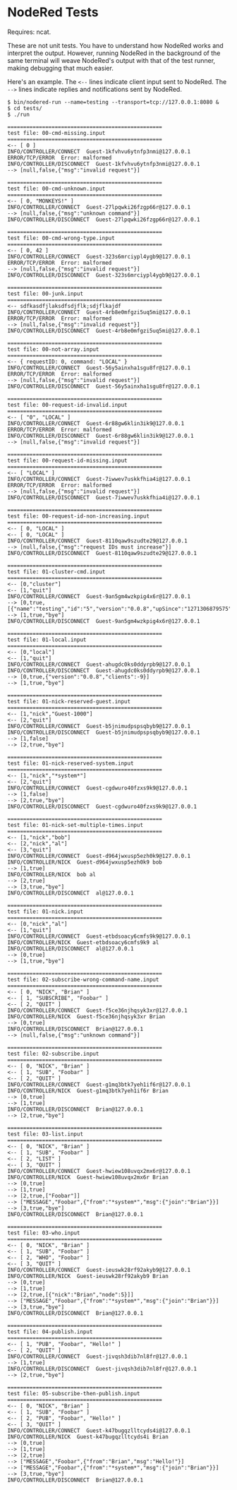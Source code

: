 # NodeRed Tests

Requires: ncat.

These are not unit tests.  You have to understand how NodeRed
works and interpret the output.  However, running NodeRed in
the background of the same terminal will weave NodeRed's output
with that of the test runner, making debugging that much easier.

Here's an example.  The `<--` lines indicate client input sent
to NodeRed.  The `-->` lines indicate replies and notifications
sent by NodeRed.

    $ bin/nodered-run --name=testing --transport=tcp://127.0.0.1:8080 &
    $ cd tests/
    $ ./run

    =================================================
    test file: 00-cmd-missing.input
    =================================================
    <-- [ 0 ]
    INFO/CONTROLLER/CONNECT  Guest-1kfvhvu6ytnfp3nmi@127.0.0.1
    ERROR/TCP/ERROR  Error: malformed
    INFO/CONTROLLER/DISCONNECT  Guest-1kfvhvu6ytnfp3nmi@127.0.0.1
    --> [null,false,{"msg":"invalid request"}]

    =================================================
    test file: 00-cmd-unknown.input
    =================================================
    <-- [ 0, "MONKEYS!" ]
    INFO/CONTROLLER/CONNECT  Guest-27lpqwki26fzgp66r@127.0.0.1
    --> [null,false,{"msg":"unknown command"}]
    INFO/CONTROLLER/DISCONNECT  Guest-27lpqwki26fzgp66r@127.0.0.1

    =================================================
    test file: 00-cmd-wrong-type.input
    =================================================
    <-- [ 0, 42 ]
    INFO/CONTROLLER/CONNECT  Guest-323s6mrciypl4ygb9@127.0.0.1
    ERROR/TCP/ERROR  Error: malformed
    --> [null,false,{"msg":"invalid request"}]
    INFO/CONTROLLER/DISCONNECT  Guest-323s6mrciypl4ygb9@127.0.0.1

    =================================================
    test file: 00-junk.input
    =================================================
    <-- sdfkasdfjlaksdfsdjflk;sdjflkajdf
    INFO/CONTROLLER/CONNECT  Guest-4rb8e0mfgzi5uq5mi@127.0.0.1
    ERROR/TCP/ERROR  Error: malformed
    --> [null,false,{"msg":"invalid request"}]
    INFO/CONTROLLER/DISCONNECT  Guest-4rb8e0mfgzi5uq5mi@127.0.0.1

    =================================================
    test file: 00-not-array.input
    =================================================
    <-- { requestID: 0, command: "LOCAL" }
    INFO/CONTROLLER/CONNECT  Guest-56y5ainxha1sgu8fr@127.0.0.1
    ERROR/TCP/ERROR  Error: malformed
    --> [null,false,{"msg":"invalid request"}]
    INFO/CONTROLLER/DISCONNECT  Guest-56y5ainxha1sgu8fr@127.0.0.1

    =================================================
    test file: 00-request-id-invalid.input
    =================================================
    <-- [ "0", "LOCAL" ]
    INFO/CONTROLLER/CONNECT  Guest-6r88gw6klin3ik9@127.0.0.1
    ERROR/TCP/ERROR  Error: malformed
    INFO/CONTROLLER/DISCONNECT  Guest-6r88gw6klin3ik9@127.0.0.1
    --> [null,false,{"msg":"invalid request"}]

    =================================================
    test file: 00-request-id-missing.input
    =================================================
    <-- [ "LOCAL" ]
    INFO/CONTROLLER/CONNECT  Guest-7iwwev7uskkfhia4i@127.0.0.1
    ERROR/TCP/ERROR  Error: malformed
    --> [null,false,{"msg":"invalid request"}]
    INFO/CONTROLLER/DISCONNECT  Guest-7iwwev7uskkfhia4i@127.0.0.1

    =================================================
    test file: 00-request-id-non-increasing.input
    =================================================
    <-- [ 0, "LOCAL" ]
    <-- [ 0, "LOCAL" ]
    INFO/CONTROLLER/CONNECT  Guest-8110qaw9szudte29@127.0.0.1
    --> [null,false,{"msg":"request IDs must increase"}]
    INFO/CONTROLLER/DISCONNECT  Guest-8110qaw9szudte29@127.0.0.1

    =================================================
    test file: 01-cluster-cmd.input
    =================================================
    <-- [0,"cluster"]
    <-- [1,"quit"]
    INFO/CONTROLLER/CONNECT  Guest-9an5gm4wzkpig4x6r@127.0.0.1
    --> [0,true,[{"name":"testing","id":"5","version":"0.0.8","upSince":"1271306879575","clientCount":"1","tcp":"127.0.0.1:8080"}]]
    --> [1,true,"bye"]
    INFO/CONTROLLER/DISCONNECT  Guest-9an5gm4wzkpig4x6r@127.0.0.1

    =================================================
    test file: 01-local.input
    =================================================
    <-- [0,"local"]
    <-- [1,"quit"]
    INFO/CONTROLLER/CONNECT  Guest-ahugdc0ks0ddyrpb9@127.0.0.1
    INFO/CONTROLLER/DISCONNECT  Guest-ahugdc0ks0ddyrpb9@127.0.0.1
    --> [0,true,{"version":"0.0.8","clients":-9}]
    --> [1,true,"bye"]

    =================================================
    test file: 01-nick-reserved-guest.input
    =================================================
    <-- [1,"nick","Guest-1000"]
    <-- [2,"quit"]
    INFO/CONTROLLER/CONNECT  Guest-b5jnimudpspsqbyb9@127.0.0.1
    INFO/CONTROLLER/DISCONNECT  Guest-b5jnimudpspsqbyb9@127.0.0.1
    --> [1,false]
    --> [2,true,"bye"]

    =================================================
    test file: 01-nick-reserved-system.input
    =================================================
    <-- [1,"nick","*system*"]
    <-- [2,"quit"]
    INFO/CONTROLLER/CONNECT  Guest-cgdwuro40fzxs9k9@127.0.0.1
    --> [1,false]
    --> [2,true,"bye"]
    INFO/CONTROLLER/DISCONNECT  Guest-cgdwuro40fzxs9k9@127.0.0.1

    =================================================
    test file: 01-nick-set-multiple-times.input
    =================================================
    <-- [1,"nick","bob"]
    <-- [2,"nick","al"]
    <-- [3,"quit"]
    INFO/CONTROLLER/CONNECT  Guest-d964jwxusp5ezh0k9@127.0.0.1
    INFO/CONTROLLER/NICK  Guest-d964jwxusp5ezh0k9 bob
    --> [1,true]
    INFO/CONTROLLER/NICK  bob al
    --> [2,true]
    --> [3,true,"bye"]
    INFO/CONTROLLER/DISCONNECT  al@127.0.0.1

    =================================================
    test file: 01-nick.input
    =================================================
    <-- [0,"nick","al"]
    <-- [1,"quit"]
    INFO/CONTROLLER/CONNECT  Guest-etbdsoacy6cmfs9k9@127.0.0.1
    INFO/CONTROLLER/NICK  Guest-etbdsoacy6cmfs9k9 al
    INFO/CONTROLLER/DISCONNECT  al@127.0.0.1
    --> [0,true]
    --> [1,true,"bye"]

    =================================================
    test file: 02-subscribe-wrong-command-name.input
    =================================================
    <-- [ 0, "NICK", "Brian" ]
    <-- [ 1, "SUBSCRIBE", "Foobar" ]
    <-- [ 2, "QUIT" ]
    INFO/CONTROLLER/CONNECT  Guest-f5ce36njhqsyk3xr@127.0.0.1
    INFO/CONTROLLER/NICK  Guest-f5ce36njhqsyk3xr Brian
    --> [0,true]
    INFO/CONTROLLER/DISCONNECT  Brian@127.0.0.1
    --> [null,false,{"msg":"unknown command"}]

    =================================================
    test file: 02-subscribe.input
    =================================================
    <-- [ 0, "NICK", "Brian" ]
    <-- [ 1, "SUB", "Foobar" ]
    <-- [ 2, "QUIT" ]
    INFO/CONTROLLER/CONNECT  Guest-g1mq3btk7yeh1if6r@127.0.0.1
    INFO/CONTROLLER/NICK  Guest-g1mq3btk7yeh1if6r Brian
    --> [0,true]
    --> [1,true]
    INFO/CONTROLLER/DISCONNECT  Brian@127.0.0.1
    --> [2,true,"bye"]

    =================================================
    test file: 03-list.input
    =================================================
    <-- [ 0, "NICK", "Brian" ]
    <-- [ 1, "SUB", "Foobar" ]
    <-- [ 2, "LIST" ]
    <-- [ 3, "QUIT" ]
    INFO/CONTROLLER/CONNECT  Guest-hwiew108uvqx2mx6r@127.0.0.1
    INFO/CONTROLLER/NICK  Guest-hwiew108uvqx2mx6r Brian
    --> [0,true]
    --> [1,true]
    --> [2,true,["Foobar"]]
    --> ["MESSAGE","Foobar",{"from":"*system*","msg":{"join":"Brian"}}]
    --> [3,true,"bye"]
    INFO/CONTROLLER/DISCONNECT  Brian@127.0.0.1

    =================================================
    test file: 03-who.input
    =================================================
    <-- [ 0, "NICK", "Brian" ]
    <-- [ 1, "SUB", "Foobar" ]
    <-- [ 2, "WHO", "Foobar" ]
    <-- [ 3, "QUIT" ]
    INFO/CONTROLLER/CONNECT  Guest-ieuswk28rf92akyb9@127.0.0.1
    INFO/CONTROLLER/NICK  Guest-ieuswk28rf92akyb9 Brian
    --> [0,true]
    --> [1,true]
    --> [2,true,[{"nick":"Brian","node":5}]]
    --> ["MESSAGE","Foobar",{"from":"*system*","msg":{"join":"Brian"}}]
    --> [3,true,"bye"]
    INFO/CONTROLLER/DISCONNECT  Brian@127.0.0.1

    =================================================
    test file: 04-publish.input
    =================================================
    <-- [ 1, "PUB", "Foobar", "Hello!" ]
    <-- [ 2, "QUIT" ]
    INFO/CONTROLLER/CONNECT  Guest-jivqsh3dib7nl8fr@127.0.0.1
    --> [1,true]
    INFO/CONTROLLER/DISCONNECT  Guest-jivqsh3dib7nl8fr@127.0.0.1
    --> [2,true,"bye"]

    =================================================
    test file: 05-subscribe-then-publish.input
    =================================================
    <-- [ 0, "NICK", "Brian" ]
    <-- [ 1, "SUB", "Foobar" ]
    <-- [ 2, "PUB", "Foobar", "Hello!" ]
    <-- [ 3, "QUIT" ]
    INFO/CONTROLLER/CONNECT  Guest-k47bugqzlltcyds4i@127.0.0.1
    INFO/CONTROLLER/NICK  Guest-k47bugqzlltcyds4i Brian
    --> [0,true]
    --> [1,true]
    --> [2,true]
    --> ["MESSAGE","Foobar",{"from":"Brian","msg":"Hello!"}]
    --> ["MESSAGE","Foobar",{"from":"*system*","msg":{"join":"Brian"}}]
    --> [3,true,"bye"]
    INFO/CONTROLLER/DISCONNECT  Brian@127.0.0.1

